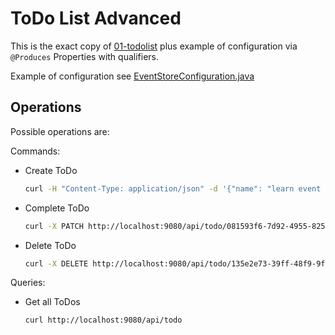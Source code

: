 # ToDo List Advanced
This is the exact copy of [01-todolist](../01-todolist) plus example of configuration via `@Produces` Properties with qualifiers.

Example of configuration see [EventStoreConfiguration.java](src/main/java/net/osomahe/todolist/EventStoreConfiguration.java)

## Operations
Possible operations are:

Commands:
* Create ToDo
    ```bash
    curl -H "Content-Type: application/json" -d '{"name": "learn event sourcing"}' http://localhost:9080/api/todo
    ```
* Complete ToDo
    ```bash
    curl -X PATCH http://localhost:9080/api/todo/081593f6-7d92-4955-8250-c305c892ebd2-1518294637885-0/complete
    ```
* Delete ToDo
    ```bash
    curl -X DELETE http://localhost:9080/api/todo/135e2e73-39ff-48f9-9f38-c2b0a6d55e18-1518294614322-0
    ```

Queries:
* Get all ToDos
    ```bash
    curl http://localhost:9080/api/todo
    ```